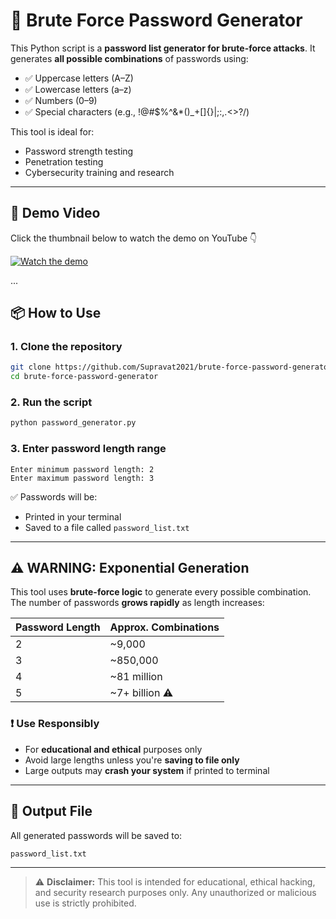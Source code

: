 # 🔐 Brute Force Password Generator

This Python script is a **password list generator for brute-force attacks**. It generates **all possible combinations** of passwords using:

- ✅ Uppercase letters (A–Z)
- ✅ Lowercase letters (a–z)
- ✅ Numbers (0–9)
- ✅ Special characters (e.g., !@#$%^&*()_+[]{}|;:,.<>?/)

This tool is ideal for:

- Password strength testing  
- Penetration testing  
- Cybersecurity training and research

---
## 🎥 Demo Video

Click the thumbnail below to watch the demo on YouTube 👇

[![Watch the demo](https://img.youtube.com/vi/c1fCTHSMhU4/hqdefault.jpg)](https://www.youtube.com/watch?v=c1fCTHSMhU4)

...

## 📦 How to Use

### 1. Clone the repository
```bash
git clone https://github.com/Supravat2021/brute-force-password-generator.git
cd brute-force-password-generator
````

### 2. Run the script

```bash
python password_generator.py
```

### 3. Enter password length range

```
Enter minimum password length: 2
Enter maximum password length: 3
```

✅ Passwords will be:

* Printed in your terminal
* Saved to a file called `password_list.txt`

---

## ⚠️ WARNING: Exponential Generation

This tool uses **brute-force logic** to generate every possible combination.
The number of passwords **grows rapidly** as length increases:

| Password Length | Approx. Combinations |
| --------------- | -------------------- |
| 2               | \~9,000              |
| 3               | \~850,000            |
| 4               | \~81 million         |
| 5               | \~7+ billion ⚠️      |

### ❗ Use Responsibly

* For **educational and ethical** purposes only
* Avoid large lengths unless you're **saving to file only**
* Large outputs may **crash your system** if printed to terminal

---

## 📁 Output File

All generated passwords will be saved to:

```
password_list.txt
```

---

> ⚠️ **Disclaimer:** This tool is intended for educational, ethical hacking, and security research purposes only. Any unauthorized or malicious use is strictly prohibited.


